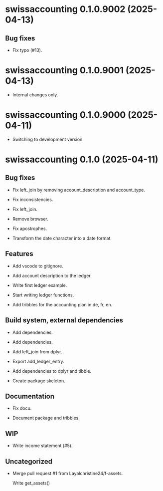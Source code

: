 <!-- NEWS.md is maintained by https://fledge.cynkra.com, contributors should not edit this file -->

# swissaccounting 0.1.0.9002 (2025-04-13)

## Bug fixes

- Fix typo (#13).


# swissaccounting 0.1.0.9001 (2025-04-13)

- Internal changes only.


# swissaccounting 0.1.0.9000 (2025-04-11)

- Switching to development version.


# swissaccounting 0.1.0 (2025-04-11)

## Bug fixes

- Fix left_join by removing account_description and account_type.

- Fix inconsistencies.

- Fix left_join.

- Remove browser.

- Fix apostrophes.

- Transform the date character into a date format.

## Features

- Add vscode to gitignore.

- Add account description to the ledger.

- Write first ledger example.

- Start writing ledger functions.

- Add tribbles for the accounting plan in de, fr, en.

## Build system, external dependencies

- Add dependencies.

- Add dependencies.

- Add left_join from dplyr.

- Export add_ledger_entry.

- Add dependencies to dplyr and tibble.

- Create package skeleton.

## Documentation

- Fix docu.

- Document package and tribbles.

## WIP

- Write income statement (#5).

## Uncategorized

- Merge pull request #1 from Layalchristine24/f-assets.

  Write get_assets()
